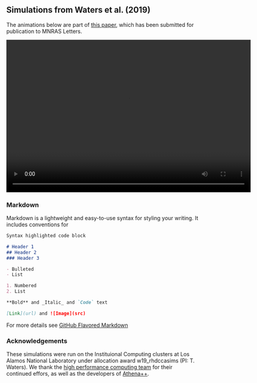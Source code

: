 ## Simulations from Waters et al. (2019)

The animations below are part of [this paper](https://arxiv.org), which has been submitted for publication to MNRAS Letters.

<video src="Ro8g53fbcs_delta1e-2v2.mp4" width="640" height="400" controls preload></video>


### Markdown

Markdown is a lightweight and easy-to-use syntax for styling your writing. It includes conventions for

```markdown
Syntax highlighted code block

# Header 1
## Header 2
### Header 3

- Bulleted
- List

1. Numbered
2. List

**Bold** and _Italic_ and `Code` text

[Link](url) and ![Image](src)
```

For more details see [GitHub Flavored Markdown](https://guides.github.com/features/mastering-markdown/)

### Acknowledgements
These simulations were run on the Instituional Computing clusters at Los Alamos National Laboratory under allocation award w19_rhdccasims (PI: T. Waters).  We thank the [high performance computing team](https://www.lanl.gov/org/ddste/aldsc/hpc/index.php) for their continued effors, as well as the developers of [Athena++](https://github.com/PrincetonUniversity/athena-public-version/graphs/contributors).  
